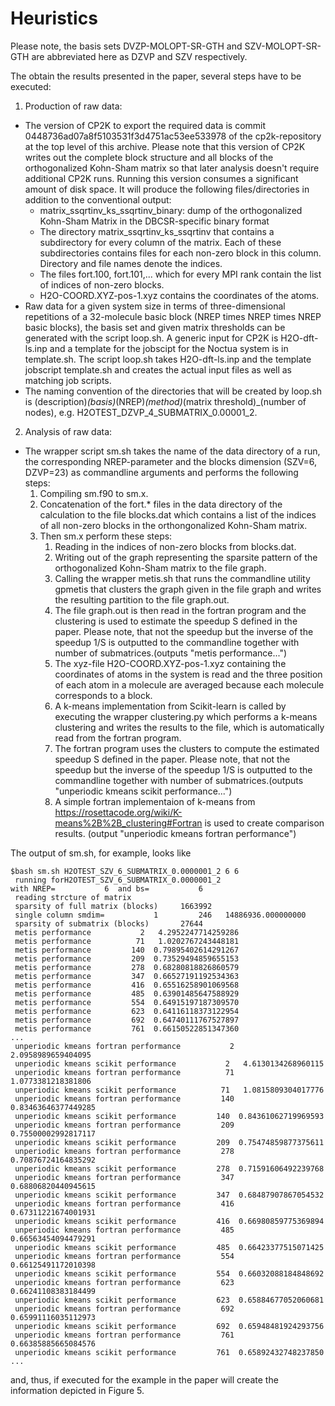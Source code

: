 # Heuristics

Please note, the basis sets DVZP-MOLOPT-SR-GTH and SZV-MOLOPT-SR-GTH are abbreviated here as DZVP and SZV respectively.

The obtain the results presented in the paper, several steps have to be executed:

1. Production of raw data:
  * The version of CP2K to export the required data is commit 0448736ad07a8f5103531f3d4751ac53ee533978 of the cp2k-repository at the top level of this archive. Please note that this version of CP2K writes out the complete block structure and all blocks of the orthogonalized Kohn-Sham matrix so that later analysis doesn't require additional CP2K runs. Running this version consumes a significant amount of disk space. It will produce the following files/directories in addition to the conventional output:
     * matrix_ssqrtinv_ks_ssqrtinv_binary: dump of the orthogonalized Kohn-Sham Matrix in the DBCSR-specific binary format
     * The directory matrix_ssqrtinv_ks_ssqrtinv that contains a subdirectory for every column of the matrix. Each of these subdirectories contains files for each non-zero block in this column. Directory and file names denote the indices.
     * The files fort.100, fort.101,... which for every MPI rank contain the list of indices of non-zero blocks.
     * H2O-COORD.XYZ-pos-1.xyz contains the coordinates of the atoms.
  * Raw data for a given system size in terms of three-dimensional repetitions of a 32-molecule basic block (NREP times NREP times NREP basic blocks), the basis set and given matrix thresholds can be generated with the script loop.sh. A generic input for CP2K is H2O-dft-ls.inp and a template for the jobscipt for the Noctua system is in template.sh. The script loop.sh takes H2O-dft-ls.inp and the template jobscript template.sh and creates the actual input files as well as matching job scripts.
  * The naming convention of the directories that will be created by loop.sh is (description)_(basis)_(NREP)_(method)_(matrix threshold)_(number of nodes), e.g. H2OTEST_DZVP_4_SUBMATRIX_0.00001_2.

2. Analysis of raw data:
  * The wrapper script sm.sh takes the name of the data directory of a run, the corresponding NREP-parameter and the blocks dimension (SZV=6, DZVP=23) as commandline arguments and performs the following steps:
     1. Compiling sm.f90 to sm.x.
     2. Concatenation of the fort.* files in the data directory of the calculation to the file blocks.dat which contains a list of the indices of all non-zero blocks in the orthongonalized Kohn-Sham matrix.
     3. Then sm.x perform these steps:
        1. Reading in the indices of non-zero blocks from blocks.dat.
        2. Writing out of the graph representing the sparsite pattern of the orthogonalized Kohn-Sham matrix to the file graph.
        3. Calling the wrapper metis.sh that runs the commandline utility gpmetis that clusters the graph given in the file graph and writes the resulting partition to the file graph.out.
        4. The file graph.out is then read in the fortran program and the clustering is used to estimate the speedup S defined in the paper. Please note, that not the speedup but the inverse of the speedup 1/S is outputted to the commandline together with number of submatrices.(outputs "metis performance...")
        5. The xyz-file H2O-COORD.XYZ-pos-1.xyz containing the coordinates of atoms in the system is read and the three position of each atom in a molecule are averaged because each molecule corresponds to a block.
        6. A k-means implementation from Scikit-learn is called by executing the wrapper clustering.py which performs a k-means clustering and writes the results to the file, which is automatically read from the fortran program.
        7. The fortran program uses the clusters to compute the estimated speedup S defined in the paper. Please note, that not the speedup but the inverse of the speedup 1/S is outputted to the commandline together with number of submatrices.(outputs "unperiodic kmeans scikit performance...")
        8. A simple fortran implementaion of k-means from https://rosettacode.org/wiki/K-means%2B%2B_clustering#Fortran is used to create comparison results. (output "unperiodic kmeans fortran performance")

The output of sm.sh, for example, looks like
```
$bash sm.sh H2OTEST_SZV_6_SUBMATRIX_0.0000001_2 6 6
 running forH2OTEST_SZV_6_SUBMATRIX_0.0000001_2                                                                 with NREP=           6  and bs=           6
 reading strcture of matrix
 sparsity of full matrix (blocks)     1663992
 single column smdim=           1         246   14886936.000000000     
 sparsity of submatrix (blocks)       27644
 metis performance           2   4.2952247714259286     
 metis performance          71   1.0202767243448181     
 metis performance         140  0.79895402614291267     
 metis performance         209  0.73529494859655153     
 metis performance         278  0.68280818826860579     
 metis performance         347  0.66527191192534363     
 metis performance         416  0.65516258901069568     
 metis performance         485  0.63901485647588929     
 metis performance         554  0.64915197187309570     
 metis performance         623  0.64116118373122954     
 metis performance         692  0.64740111767527897     
 metis performance         761  0.66150522851347360 
...
 unperiodic kmeans fortran performance           2   2.0958989659404095     
 unperiodic kmeans scikit performance           2   4.6130134268960115     
 unperiodic kmeans fortran performance          71   1.0773381218381806     
 unperiodic kmeans scikit performance          71   1.0815809304017776     
 unperiodic kmeans fortran performance         140  0.83463646377449285     
 unperiodic kmeans scikit performance         140  0.84361062719969593     
 unperiodic kmeans fortran performance         209  0.75500002992817117     
 unperiodic kmeans scikit performance         209  0.75474859877375611     
 unperiodic kmeans fortran performance         278  0.70876724164835292     
 unperiodic kmeans scikit performance         278  0.71591606492239768     
 unperiodic kmeans fortran performance         347  0.68806820440945615     
 unperiodic kmeans scikit performance         347  0.68487907867054532     
 unperiodic kmeans fortran performance         416  0.67311221674001931
 unperiodic kmeans scikit performance         416  0.66980859775369894     
 unperiodic kmeans fortran performance         485  0.66563454094479291   
 unperiodic kmeans scikit performance         485  0.66423377515071425     
 unperiodic kmeans fortran performance         554  0.66125491172010398
 unperiodic kmeans scikit performance         554  0.66032088184848692     
 unperiodic kmeans fortran performance         623  0.66241108383184499 
 unperiodic kmeans scikit performance         623  0.65884677052060681
 unperiodic kmeans fortran performance         692  0.65991116035112973
 unperiodic kmeans scikit performance         692  0.65948481924293756     
 unperiodic kmeans fortran performance         761  0.66385885665084576 
 unperiodic kmeans scikit performance         761  0.65892432748237850     
...
```
and, thus, if executed for the example in the paper will create the information depicted in Figure 5.
